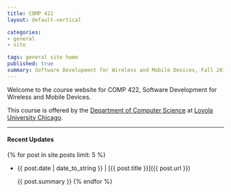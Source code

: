 ```yaml
---
title: COMP 422
layout: default-vertical

categories:
- general
- site

tags: general site home
published: true
summary: Software Development for Wireless and Mobile Devices, Fall 2016
---
```


Welcome to the course website for COMP 422, Software Development for Wireless and Mobile Devices.

This course is offered by the [Department of Computer Science](http://www.luc.edu/cs/) at [Loyola University Chicago](http://www.luc.edu).

***

#### Recent Updates
{% for post in site.posts limit: 5 %}
* {{ post.date | date_to_string }} | [{{ post.title }}]({{ post.url }})

  {{ post.summary }}
{% endfor %}
